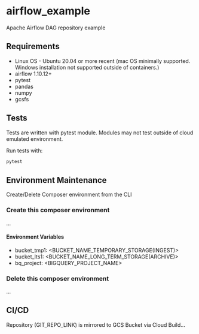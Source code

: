 # airflow_example
Apache Airflow DAG repository example


## Requirements
* Linux OS - Ubuntu 20.04 or more recent (mac OS minimally supported.  Windows installation not supported outside of containers.)
* airflow 1.10.12+
* pytest
* pandas
* numpy
* gcsfs

## Tests
Tests are written with pytest module.  Modules may not test outside of cloud emulated environment.

Run tests with:

```python
pytest
```

## Environment Maintenance
Create/Delete Composer environment from the CLI

### Create this composer environment
...

#### Environment Variables
* bucket_tmp1: <BUCKET_NAME_TEMPORARY_STORAGE(INGEST)>
* bucket_lts1: <BUCKET_NAME_LONG_TERM_STORAGE(ARCHIVE)>
* bq_project: <BIGQUERY_PROJECT_NAME>

### Delete this composer environment
...


## CI/CD
Repository (GIT_REPO_LINK) is mirrored to GCS Bucket via Cloud Build...

